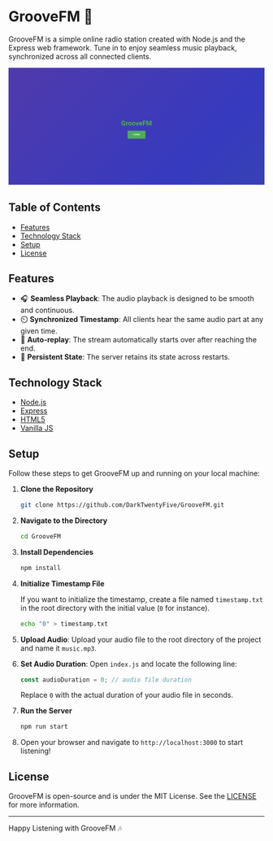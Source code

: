 # GrooveFM 🎵

GrooveFM is a simple online radio station created with Node.js and the Express web framework. Tune in to enjoy seamless music playback, synchronized across all connected clients.

![GrooveFM Screenshot](img/screenshot.png)

## Table of Contents

- [Features](#features)
- [Technology Stack](#technology-stack)
- [Setup](#setup)
- [License](#license)

## Features

- 🎧 **Seamless Playback**: The audio playback is designed to be smooth and continuous.
- ⏲️ **Synchronized Timestamp**: All clients hear the same audio part at any given time.
- 🔄 **Auto-replay**: The stream automatically starts over after reaching the end.
- 💾 **Persistent State**: The server retains its state across restarts.

## Technology Stack

- [Node.js](https://nodejs.org/)
- [Express](https://expressjs.com/)
- [HTML5](https://developer.mozilla.org/en-US/docs/Web/Guide/HTML/HTML5)
- [Vanilla JS](http://vanilla-js.com/)

## Setup

Follow these steps to get GrooveFM up and running on your local machine:

1. **Clone the Repository**

    ```bash
    git clone https://github.com/DarkTwentyFive/GrooveFM.git
    ```

2. **Navigate to the Directory**

    ```bash
    cd GrooveFM
    ```

3. **Install Dependencies**

    ```bash
    npm install
    ```

4. **Initialize Timestamp File**

    If you want to initialize the timestamp, create a file named `timestamp.txt` in the root directory with the initial value (`0` for instance).

    ```bash
    echo "0" > timestamp.txt
    ```

5. **Upload Audio**: Upload your audio file to the root directory of the project and name it `music.mp3`.

6. **Set Audio Duration**: Open `index.js` and locate the following line:

    ```javascript
    const audioDuration = 0; // audio file duration
    ```

    Replace `0` with the actual duration of your audio file in seconds.


5. **Run the Server**

    ```bash
    npm run start
    ```

6. Open your browser and navigate to `http://localhost:3000` to start listening!

## License

GrooveFM is open-source and is under the MIT License. See the [LICENSE](LICENSE) for more information.

---
Happy Listening with GrooveFM 🎶
